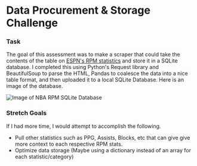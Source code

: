 # Data Procurement & Storage Challenge

### Task
The goal of this assessment was to make a scraper that could take the contents of the table on [ESPN's RPM statistics](http://www.espn.com/nba/statistics/rpm) and store it in a SQLite database. I completed this using Python's Request library and BeautifulSoup to parse the HTML, Pandas to coalesce the data into a nice table format, and then uploaded it to a local SQLite Database. Here is an image of the database.

![Image of NBA RPM SQLite Database](https://i.ibb.co/h93p9N7/rpm.png)

### Stretch Goals
If I had more time, I would attempt to accomplish the following.
  * Pull other statistics such as PPG, Assists, Blocks, etc that can give give more context to each respective RPM stats.
  * Optimize data storage (Maybe using a dictionary instead of an array for each statistic/category)
